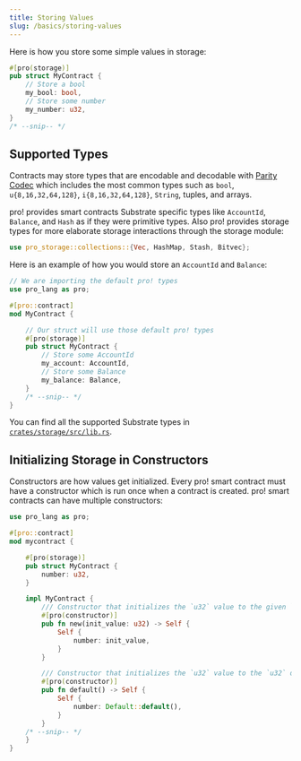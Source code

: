 ```yaml
---
title: Storing Values
slug: /basics/storing-values
---
```


Here is how you store some simple values in storage:

```rust
#[pro(storage)]
pub struct MyContract {
    // Store a bool
    my_bool: bool,
    // Store some number
    my_number: u32,
}
/* --snip-- */
```

## Supported Types

Contracts may store types that are encodable and decodable with [Parity Codec](https://github.com/paritytech/parity-codec) which includes the most common types such as `bool`, `u{8,16,32,64,128}`, `i{8,16,32,64,128}`, `String`, tuples, and arrays.

pro! provides smart contracts Substrate specific types like `AccountId`, `Balance`, and `Hash` as if they were primitive types. Also pro! provides storage types for more elaborate storage interactions through the storage module:

```rust
use pro_storage::collections::{Vec, HashMap, Stash, Bitvec};
```

Here is an example of how you would store an `AccountId` and `Balance`:

```rust
// We are importing the default pro! types
use pro_lang as pro;

#[pro::contract]
mod MyContract {

    // Our struct will use those default pro! types
    #[pro(storage)]
    pub struct MyContract {
        // Store some AccountId
        my_account: AccountId,
        // Store some Balance
        my_balance: Balance,
    }
    /* --snip-- */
}
```

You can find all the supported Substrate types in [`crates/storage/src/lib.rs`](https://github.com/tetcoin/pro/blob/master/crates/storage/src/lib.rs).

## Initializing Storage in Constructors

Constructors are how values get initialized.
Every pro! smart contract must have a constructor which is run once when a contract is created. pro! smart contracts can have multiple constructors:

```rust
use pro_lang as pro;

#[pro::contract]
mod mycontract {

    #[pro(storage)]
    pub struct MyContract {
        number: u32,
    }

    impl MyContract {
        /// Constructor that initializes the `u32` value to the given `init_value`.
        #[pro(constructor)]
        pub fn new(init_value: u32) -> Self {
            Self {
                number: init_value,
            }
        }

        /// Constructor that initializes the `u32` value to the `u32` default.
        #[pro(constructor)]
        pub fn default() -> Self {
            Self {
                number: Default::default(),
            }
        }
    /* --snip-- */
    }
}
```
